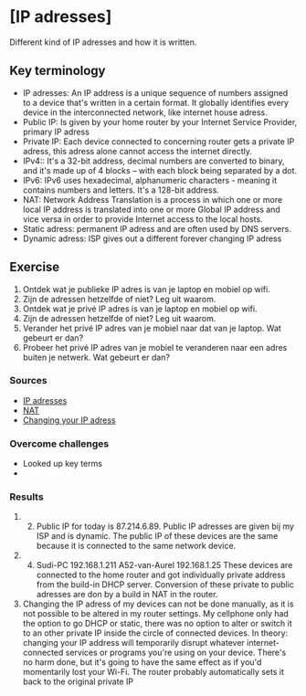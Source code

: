 # [IP adresses]
Different kind of IP adresses and how it is written. 

## Key terminology
- IP adresses: An IP address is a unique sequence of numbers assigned to a device that's written in a certain format. It globally identifies every device in the interconnected network, like internet house adress. 
- Public IP: Is given by your home router by your Internet Service Provider, primary IP adress
- Private IP: Each device connected to concerning router gets a private IP adress, this adress alone cannot access the internet directly. 
- IPv4:: It's a 32-bit address, decimal numbers are converted to binary, and it's made up of 4 blocks – with each block being separated by a dot. 
- IPv6:  IPv6 uses hexadecimal, alphanumeric characters - meaning it contains numbers and letters. It's a 128-bit address.
- NAT: Network Address Translation is a process in which one or more local IP address is translated into one or more Global IP address and vice versa in order to provide Internet access to the local hosts.
- Static adress: permanent IP adress and are often used by DNS servers.
- Dynamic adress: ISP gives out a different forever changing IP adress


## Exercise
1. Ontdek wat je publieke IP adres is van je laptop en mobiel op wifi. 
2. Zijn de adressen hetzelfde of niet? Leg uit waarom.
3. Ontdek wat je privé IP adres is van je laptop en mobiel op wifi.
4. Zijn de adressen hetzelfde of niet? Leg uit waarom.
5. Verander het privé IP adres van je mobiel naar dat van je laptop. Wat gebeurt er dan? 
6. Probeer het privé IP adres van je mobiel te veranderen naar een adres buiten je netwerk. Wat gebeurt er dan?

### Sources
- [IP adresses](https://www.freecodecamp.org/news/ipv4-vs-ipv6-what-is-the-difference-between-ip-addressing-schemes/)
- [NAT](https://www.geeksforgeeks.org/network-address-translation-nat/)
- [Changing your IP adress](https://www.cnet.com/tech/services-and-software/how-to-change-your-ip-address-4-easy-ways/)

### Overcome challenges
- Looked up key terms
- 

### Results
1. 2. Public IP for today is 87.214.6.89. Public IP adresses are given bij my   ISP   and is dynamic. The public IP of these devices are the same because it is connected to the same network device.
3. 4.   Sudi-PC 192.168.1.211 
        A52-van-Aurel 192.168.1.25 
        These devices are connected to the home router and got individually private address from the build-in DHCP server. Conversion of these private to public adresses are don by a build in NAT in the router.
4. Changing the IP adress of my devices can not be done manually, as it is not possible to be altered in my router settings. My cellphone only had the option to go DHCP or static, there was no option to alter or switch it to an other private IP inside the circle of connected devices. In theory: changing your IP address will temporarily disrupt whatever internet-connected services or programs you're using on your device. There's no harm done, but it's going to have the same effect as if you'd momentarily lost your Wi-Fi. The router probably automatically sets it back to the original private IP

